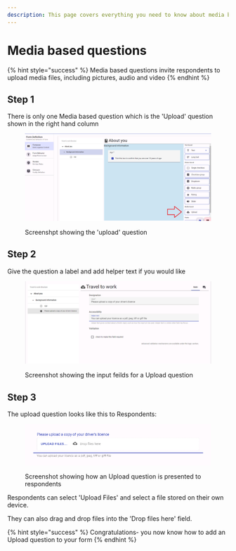 ```yaml
---
description: This page covers everything you need to know about media based questions
---
```


# Media based questions

{% hint style="success" %}
Media based questions invite respondents to upload media files, including pictures, audio and video
{% endhint %}

## Step 1

There is only one Media based question which is the 'Upload' question shown in the right hand column

<figure><img src="../../../../.gitbook/assets/image (6) (1).png" alt=""><figcaption><p>Screenshpt showing the 'upload' question</p></figcaption></figure>

## Step 2

Give the question a label and add helper text if you would like

<figure><img src="../../../../.gitbook/assets/image (1) (1) (1).png" alt=""><figcaption><p>Screenshot showing the input feilds for a Upload question</p></figcaption></figure>

## Step 3

The upload question looks like this to Respondents:

<figure><img src="../../../../.gitbook/assets/image (2) (1) (1).png" alt=""><figcaption><p>Screenshot showing how an Upload question is presented to respondents</p></figcaption></figure>

Respondents can select 'Upload Files' and select a file stored on their own device.

They can also drag and drop files into the 'Drop files here' field.

{% hint style="success" %}
Congratulations- you now know how to add an Upload question to your form
{% endhint %}
